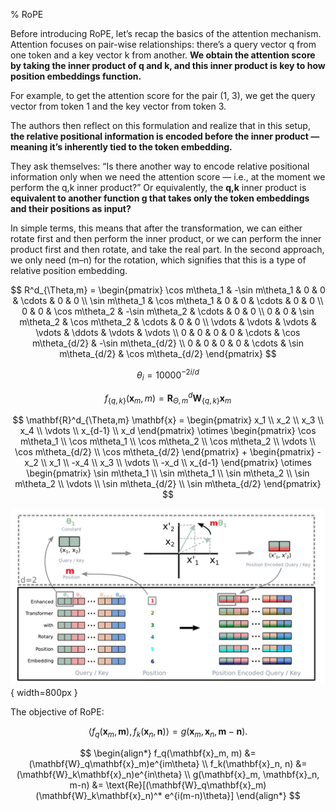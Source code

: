 % RoPE

Before introducing RoPE, let’s recap the basics of the attention mechanism. Attention focuses on pair-wise relationships: there’s a query vector q from one token and a key vector k from another. __We obtain the attention score by taking the inner product of q and k, and this inner product is key to how position embeddings function.__

For example, to get the attention score for the pair (1, 3), we get the query vector from token 1 and the key vector from token 3.

The authors then reflect on this formulation and realize that in this setup, __the relative positional information is encoded before the inner product — meaning it’s inherently tied to the token embedding.__

They ask themselves: “Is there another way to encode relative positional information only when we need the attention score — i.e., at the moment we perform the q,k inner product?” Or equivalently, the __q,k__ inner product is __equivalent to another function g that takes only the token embeddings and their positions as input?__

In simple terms, this means that after the transformation, we can either rotate first and then perform the inner product, or we can perform the inner product first and then rotate, and take the real part. In the second approach, we only need (m–n) for the rotation, which signifies that this is a type of relative position embedding.

$$
R^d_{\Theta,m} = \begin{pmatrix}
\cos m\theta_1 & -\sin m\theta_1 & 0 & 0 & \cdots & 0 & 0 \\
\sin m\theta_1 & \cos m\theta_1 & 0 & 0 & \cdots & 0 & 0 \\
0 & 0 & \cos m\theta_2 & -\sin m\theta_2 & \cdots & 0 & 0 \\
0 & 0 & \sin m\theta_2 & \cos m\theta_2 & \cdots & 0 & 0 \\
\vdots & \vdots & \vdots & \vdots & \ddots & \vdots & \vdots \\
0 & 0 & 0 & 0 & \cdots & \cos m\theta_{d/2} & -\sin m\theta_{d/2} \\
0 & 0 & 0 & 0 & \cdots & \sin m\theta_{d/2} & \cos m\theta_{d/2}
\end{pmatrix}
$$

$$\theta_{i} = 10000^{-2i/d}$$

$$f_{\{q,k\}}(\mathbf{x}_m, m) = \mathbf{R}^d_{\Theta,m} \mathbf{W}_{\{q,k\}}\mathbf{x}_m$$

$$
\mathbf{R}^d_{\Theta,m} \mathbf{x} =
\begin{pmatrix}
x_1 \\
x_2 \\
x_3 \\
x_4 \\
\vdots \\
x_{d-1} \\
x_d
\end{pmatrix}
\otimes
\begin{pmatrix}
\cos m\theta_1 \\
\cos m\theta_1 \\
\cos m\theta_2 \\
\cos m\theta_2 \\
\vdots \\
\cos m\theta_{d/2} \\
\cos m\theta_{d/2}
\end{pmatrix}
+
\begin{pmatrix}
-x_2 \\
x_1 \\
-x_4 \\
x_3 \\
\vdots \\
-x_d \\
x_{d-1}
\end{pmatrix}
\otimes
\begin{pmatrix}
\sin m\theta_1 \\
\sin m\theta_1 \\
\sin m\theta_2 \\
\sin m\theta_2 \\
\vdots \\
\sin m\theta_{d/2} \\
\sin m\theta_{d/2}
\end{pmatrix}
$$

![RoPE](../../../docs/WikiImage/image_2025-05-21-14-37-42.png){ width=800px }

The objective of RoPE:

$$
\left\langle f_q(\mathbf{x}_m, \mathbf{m}), f_k(\mathbf{x}_n, \mathbf{n}) \right\rangle = g(\mathbf{x}_m, \mathbf{x}_n, \mathbf{m} - \mathbf{n}).
$$

$$
\begin{align*}
f_q(\mathbf{x}_m, m) &= (\mathbf{W}_q\mathbf{x}_m)e^{im\theta} \\
f_k(\mathbf{x}_n, n) &= (\mathbf{W}_k\mathbf{x}_n)e^{in\theta} \\
g(\mathbf{x}_m, \mathbf{x}_n, m-n) &= \text{Re}[(\mathbf{W}_q\mathbf{x}_m)(\mathbf{W}_k\mathbf{x}_n)^* e^{i(m-n)\theta}]
\end{align*}
$$
